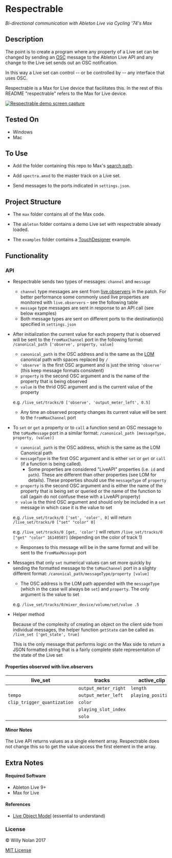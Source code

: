 # Respectrable
*Bi-directional communication with Ableton Live via Cycling '74's Max*

## Description
The point is to create a program where any property of a Live set can be changed by sending an [OSC](http://opensoundcontrol.org/introduction-osc) message to the Ableton Live API and any change to the Live set sends out an OSC notification.

In this way a Live set can control -- or be controlled by -- any interface that uses OSC.

Respectrable is a Max for Live device that facilitates this. In the rest of this README "respectrable" refers to the Max for Live device.

[![Respectrable demo screen capture](https://i.imgur.com/IFKorea.jpg)](https://www.youtube.com/watch?time_continue=2&v=L1oF4Amrf9k "Respectrable demo screen capture")

## Tested On
- Windows
- Mac

## To Use
- Add the folder containing this repo to Max's [search path](https://docs.cycling74.com/max7/vignettes/search_path).

- Add `spectra.amxd` to the master track on a Live set.

- Send messages to the ports indicated in `settings.json`.

## Project Structure
- The `max` folder contains all of the Max code.

- The `ableton` folder contains a demo Live set with respectrable already loaded.

- The `examples` folder contains a [TouchDesigner](http://derivative.ca/) example.

## Functionality
### API
- Respectrable sends two types of messages: `channel` and `message`
	- `channel` type messages are sent from [live.observers](https://docs.cycling74.com/max6/dynamic/c74_docs.html#live.observer) in the patch. For better performance some commonly used live properties are monitored with `live.observers` - see the following table
	- `message` type messages  are sent in response to an API call (see below examples)
	- Both message types are sent on different ports to the destination(s) specified in `settings.json`


- After initialization the current value for each property that is observed will be sent to the `fromMaxChannel` port in the following format: `/canonical_path ['observe', property, value]`
	- `canonical_path` is the OSC address and is the same as the [LOM](https://docs.cycling74.com/max7/vignettes/live_object_model) canonical path with spaces replaced by `/`
	- `'observe'` is the first OSC argument and is just the string `'observe'` (this keep message formats consistent)
	- `property` is the second OSC argument and is the name of the property that is being observed
	- `value` is the thrid OSC argument and is the current value of the property
	
    e.g. `/live_set/tracks/0 ['observe', 'output_meter_left', 0.5]`
    
    
  - Any time an observed property changes its current value will be sent to the `fromMaxChannel` port


- To `set` or `get` a property or to `call` a function send an OSC message to the `toMaxMessage` port in a similar format: `/canonical_path [messageType, property, (value)]`
	- `canonical_path` is the OSC address, which is the same as the LOM Canonical path
	- `messageType` is the first OSC argument and is either `set` or `get` or `call` (if a function is being called).
      - Some properties are considered "LiveAPI" properties (i.e. `id` and `path`). These are different than other properties (see LOM for details). These properties should use the `messageType` of `property`
	- `property` is the second OSC argument and is either the name of the property that is being set or queried or the name of the function to call (again do not confuse these with a LiveAPI property)
	- `value` is the third OSC argument and should only be included in a `set` message in which case it is the value to set

	e.g. `/live_set/tracks/0 ['set', 'color', 0]` will return `/live_set/tracks/0 ["set" "color" 0]`
    
    e.g. `/live_set/tracks/0 [get, 'color']` will return `/live_set/tracks/0 ["get" "color" 16149507]` (depending on the color of track 1)
    
  - Responses to this message will be in the same format and will be sent to the `fromMaxMessage` port


- Messages that only `set` numerical values can set more quickly by sending the formatted message to the `toMaxChannel` port in a slighty different format: `/canonical_path/messageType/property [value]`
    - The OSC address is the LOM path appended with the `messageType` (which in the case  will always be `set`) and `property`. The only argument is the value to set
    
    e.g. `/live_set/tracks/0/mixer_device/volume/set/value .5`


- Helper method

	Because of the complexity of creating an object on the client side from individual messages, the helper function `getState` can be called as `/live_set ['get_state', true]`
    
	This is the only message that performs logic on the Max side to return a JSON formatted string that is a fairly complete state representation of the state of the Live set

#### Properties observed with live.observers	
| live_set                     | tracks               | active_clip        | devices      | mixer_device              | clip    |
|------------------------------|----------------------|--------------------|--------------|---------------------------|---------|
|       | `output_meter_right` |  `length`          | `parameters` | `panning`                 | `color` |
| `tempo`                      | `output_meter_left`  | `playing_position` | `volume`     |                           |         |
| `clip_trigger_quantization`  | `color`              |                    |              | `track_activator`         |         |
|                              | `playing_slot_index` |                    |              |                           |         |
|                              | `solo`               |                    |              |                           |         |

#### Minor Notes
The Live API returns values as a single element array. Respectrable does not change this so to get the value access the first element in the array.


## Extra Notes
#### Required Software
- Ableton Live 9+
- Max for Live

#### References
- [Live Object Model](https://docs.cycling74.com/max7/vignettes/live_object_model) (essential to understand)

### License

:copyright: Willy Nolan 2017

[MIT License](https://en.wikipedia.org/wiki/MIT_License)

